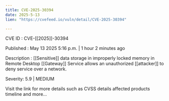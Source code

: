 ```yaml
---
title: CVE-2025-30394
date: 2025-5-13
lien: "https://cvefeed.io/vuln/detail/CVE-2025-30394"

---
```


CVE ID : CVE-[[2025]]-30394

Published :  May 13
2025
5:16 p.m. | 1 hour
2 minutes ago

Description : [[Sensitive]] data storage in improperly locked memory in Remote Desktop [[Gateway]] Service allows an unauthorized [[attacker]] to deny service over a network.

Severity: 5.9 | MEDIUM

Visit the link for more details
such as CVSS details
affected products
timeline
and more...
